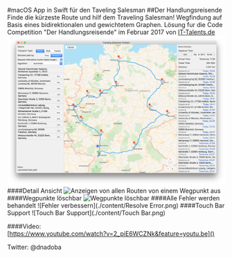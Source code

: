 #macOS App in Swift für den Taveling Salesman 
##Der Handlungsreisende
Finde die kürzeste Route und hilf dem Traveling Salesman! 
Wegfindung auf Basis eines bidirektionalen und gewichtetem Graphen. 
Lösung fur die Code Competition "Der Handlungsreisende" im Februar 2017 von [IT-Talents.de](https://www.it-talents.de/)
![Übersicht](./content/Overview.png)
####Detail Ansicht
![Anzeigen von allen Routen von einem Wegpunkt aus](./content/Detail.png)
####Wegpunkte löschbar
![Wegpunkte löschbar](./content/Delete.png)
####Alle Fehler werden behandelt
![Fehler verbessern](./content/Resolve Error.png)
####Touch Bar Support
![Touch Bar Support](./content/Touch Bar.png)

####Video:  
[https://www.youtube.com/watch?v=2_piE6WCZNk&feature=youtu.be]()

Twitter: @dnadoba